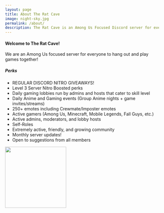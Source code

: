 ```yaml
---
layout: page
title: About The Rat Cave
image: night-sky.jpg
permalink: /about/
description: The Rat Cave is an Among Us Focused Discord server for everyone to hang out and play games together! Perks include Discord Nitro Giveaways, daily gaming lobbies, active staff, and an active, friendly, and growing community!
---
```


#### Welcome to The Rat Cave! ####

We are an Among Us focused server for everyone to hang out and play games together!

##### Perks #####
- REGULAR DISCORD NITRO GIVEAWAYS!
- Level 3 Server Nitro Boosted perks
- Daily gaming lobbies run by admins and hosts that cater to skill level
- Daily Anime and Gaming events (Group Anime nights + game invites/streams)
- 250+ emotes including Crewmate/Imposter emotes
- Active gamers (Among Us, Minecraft, Mobile Legends, Fall Guys, etc.)
- Active admins, moderators, and lobby hosts
- Self-Roles
- Extremely active, friendly, and growing community
- Monthly server updates!
- Open to suggestions from all members

<img style="text-align: center" src="{{site.baseurl}}/img/RatCaveWelcome.jpg" height="200">
